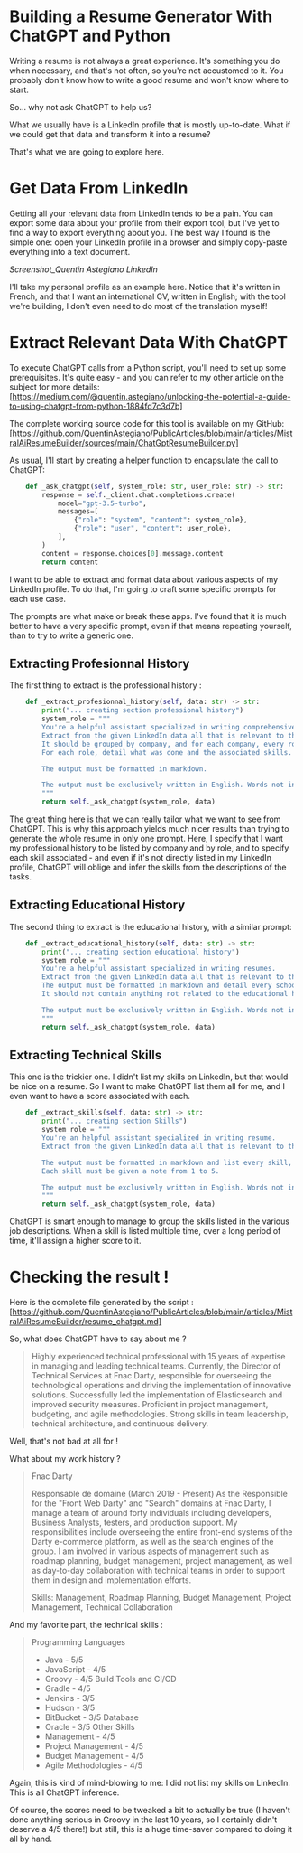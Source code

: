 # Building a Resume Generator With ChatGPT and Python

Writing a resume is not always a great experience. It's something you do when necessary, and that's not often, so you're not accustomed to it.
You probably don't know how to write a good resume and won't know where to start.

So... why not ask ChatGPT to help us?

What we usually have is a LinkedIn profile that is mostly up-to-date.
What if we could get that data and transform it into a resume?

That's what we are going to explore here.

# Get Data From LinkedIn

Getting all your relevant data from LinkedIn tends to be a pain.
You can export some data about your profile from their export tool, but I've yet to find a way to export everything about you.
The best way I found is the simple one: open your LinkedIn profile in a browser and simply copy-paste everything into a text document.

*Screenshot_Quentin Astegiano LinkedIn*

I'll take my personal profile as an example here.
Notice that it's written in French, and that I want an international CV, written in English; with the tool we're building, I don't even need to do most of the translation myself!

# Extract Relevant Data With ChatGPT

To execute ChatGPT calls from a Python script, you'll need to set up some prerequisites.
It's quite easy - and you can refer to my other article on the subject for more details:  [https://medium.com/@quentin.astegiano/unlocking-the-potential-a-guide-to-using-chatgpt-from-python-1884fd7c3d7b]

The complete working source code for this tool is available on my GitHub: [https://github.com/QuentinAstegiano/PublicArticles/blob/main/articles/MistralAiResumeBuilder/sources/main/ChatGptResumeBuilder.py]

As usual, I'll start by creating a helper function to encapsulate the call to ChatGPT:

```python
    def _ask_chatgpt(self, system_role: str, user_role: str) -> str:
        response = self._client.chat.completions.create(
            model="gpt-3.5-turbo",
            messages=[
                {"role": "system", "content": system_role},
                {"role": "user", "content": user_role},
            ],
        )
        content = response.choices[0].message.content
        return content
```

I want to be able to extract and format data about various aspects of my LinkedIn profile.
To do that, I'm going to craft some specific prompts for each use case.

The prompts are what make or break these apps. I've found that it is much better to have a very specific prompt, even if that means repeating yourself, than to try to write a generic one.

## Extracting Profesionnal History

The first thing to extract is the professional history : 

```python
    def _extract_profesionnal_history(self, data: str) -> str:
        print("... creating section professional history")
        system_role = """
        You're a helpful assistant specialized in writing comprehensive resumes.
        Extract from the given LinkedIn data all that is relevant to the Professional History. 
        It should be grouped by company, and for each company, every role held in that company should be listed.
        For each role, detail what was done and the associated skills.

        The output must be formatted in markdown.

        The output must be exclusively written in English. Words not in English should be translated.        
        """
        return self._ask_chatgpt(system_role, data)
```

The great thing here is that we can really tailor what we want to see from ChatGPT. This is why this approach yields much nicer results than trying to generate the whole resume in only one prompt.
Here, I specify that I want my professional history to be listed by company and by role, and to specify each skill associated - and even if it's not directly listed in my LinkedIn profile, ChatGPT will oblige and infer the skills from the descriptions of the tasks.

## Extracting Educational History

The second thing to extract is the educational history, with a similar prompt:

```python
    def _extract_educational_history(self, data: str) -> str:
        print("... creating section educational history")
        system_role = """
        You're a helpful assistant specialized in writing resumes.
        Extract from the given LinkedIn data all that is relevant to the educational history. 
        The output must be formatted in markdown and detail every school attended, and every diploma received.
        It should not contain anything not related to the educational history.

        The output must be exclusively written in English. Words not in English should be translated.        
        """
        return self._ask_chatgpt(system_role, data)
```

## Extracting Technical Skills

This one is the trickier one. I didn't list my skills on LinkedIn, but that would be nice on a resume.
So I want to make ChatGPT list them all for me, and I even want to have a score associated with each.

```python
    def _extract_skills(self, data: str) -> str:
        print("... creating section Skills")
        system_role = """
        You're an helpful assistant specialized in writing resume.
        Extract from the given LinkedIn data all that is relevant to the technical skills. 

        The output must be formatted in markdown and list every skill, with relevant grouping. 
        Each skill must be given a note from 1 to 5.

        The output must be exclusively written in English. Words not in english should be translated.
        """
        return self._ask_chatgpt(system_role, data)
```

ChatGPT is smart enough to manage to group the skills listed in the various job descriptions.
When a skill is listed multiple time, over a long period of time, it'll assign a higher score to it.

# Checking the result !

Here is the complete file generated by the script : [https://github.com/QuentinAstegiano/PublicArticles/blob/main/articles/MistralAiResumeBuilder/resume_chatgpt.md]

So, what does ChatGPT have to say about me ?

> Highly experienced technical professional with 15 years of expertise in managing and leading technical teams.
> Currently, the Director of Technical Services at Fnac Darty, responsible for overseeing the technological operations and driving the implementation of innovative solutions.
> Successfully led the implementation of Elasticsearch and improved security measures.
> Proficient in project management, budgeting, and agile methodologies.
> Strong skills in team leadership, technical architecture, and continuous delivery.

Well, that's not bad at all for !

What about my work history ?

> Fnac Darty
> 
> Responsable de domaine (March 2019 - Present)
> As the Responsible for the "Front Web Darty" and "Search" domains at Fnac Darty, I manage a team of around forty individuals including developers, Business Analysts, testers, and production support. My responsibilities include overseeing the entire front-end systems of the Darty e-commerce platform, as well as the search engines of the group. I am involved in various aspects of management such as roadmap planning, budget management, project management, as well as day-to-day collaboration with technical teams in order to support them in design and implementation efforts.
> 
> Skills: Management, Roadmap Planning, Budget Management, Project Management, Technical Collaboration

And my favorite part, the technical skills : 

> Programming Languages
> - Java - 5/5
> - JavaScript - 4/5
> - Groovy - 4/5
> Build Tools and CI/CD
> - Gradle - 4/5
> - Jenkins - 3/5
> - Hudson - 3/5
> - BitBucket - 3/5
> Database
> - Oracle - 3/5
> Other Skills
> - Management - 4/5
> - Project Management - 4/5
> - Budget Management - 4/5
> - Agile Methodologies - 4/5

Again, this is kind of mind-blowing to me: I did not list my skills on LinkedIn. This is all ChatGPT inference.

Of course, the scores need to be tweaked a bit to actually be true (I haven't done anything serious in Groovy in the last 10 years, so I certainly didn't deserve a 4/5 there!) but still, this is a huge time-saver compared to doing it all by hand.
